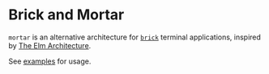 # Brick and Mortar

`mortar` is an alternative architecture for [`brick`][brick] terminal
applications, inspired by [The Elm Architecture][the elm architecture].

See [examples](/examples) for usage.

[brick]: https://github.com/jtdaugherty/brick
[the elm architecture]: https://github.com/evancz/elm-architecture-tutorial
